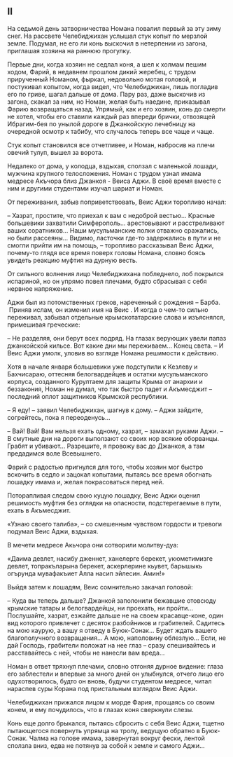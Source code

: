 ## II

На седьмой день затворничества Номана повалил первый за эту зиму снег.
На рассвете Челебиджихан услышал стук копыт по мерзлой земле.
Подумал, не его ли конь выскочил в нетерпении из загона, приглашая хозяина на раннюю прогулку.

Первые дни, когда хозяин не седлал коня, а шел к холмам пешим ходом, Фарий, в недавнем прошлом дикий жеребец, с трудом прирученный Номаном, фыркал, недовольно мотая головой, и постукивал копытом, когда видел, что Челебиджихан, лишь погладив его по гриве, шагал дальше от дома.
Пару раз, даже выскочив из загона, скакал за ним, но Номан, желая быть наедине, приказывал Фарию возвращаться назад.
Упрямый, как и его хозяин, конь до смерти не хотел, чтобы его ставили каждый раз впереди брички, отвозящей Ибрагим-бея по унылой дороге в Джанкойскую лечебницу на очередной осмотр к табибу, что случалось теперь все чаще и чаще.

Стук копыт становился все отчетливее, и Номан, набросив на плечи овечий тулуп, вышел за ворота.

Недалеко от дома, у колодца, вздыхая, сползал с маленькой лошади, мужчина крупного телосложения.
Номан с трудом узнал имама медресе Акъчора близ Джанкоя - Веиса Аджи.
В своё время вместе с ним и другими студентами изучал шариат и Номан.

От переживания, забыв поприветствовать, Веис Аджи торопливо начал:

– Хазрат, простите, что приехал к вам с недоброй вестью...
Красные большевики захватили Симферополь... арестовывают и расстреливают ваших соратников...
Наши мусульманские полки отважно сражались, но были рассеяны...
Видимо, ласточки где-то задержались в пути и не смогли прийти им на помощь, – торопливо рассказывал Веис Аджи, почему-то глядя все время поверх головы Номана, словно боясь увидеть реакцию муфтия на дурную весть.

От сильного волнения лицо Челебиджихана побледнело, лоб покрылся испариной, но он упрямо повел плечами, будто сбрасывая с себя нервное напряжение.

Аджи был из потомственных греков, нареченный с рождения – Барба.
 Приняв ислам, он изменил имя на Веис .
И когда о чем-то сильно переживал, забывал отдельные крымскотатарские слова и изъяснялся, примешивая греческие: 

– Не разделяя, они берут всех подряд.
На глазах верующих увели папаз джанкойской кильсе.
Вот какие дни мы переживаем...
Конец света.
– И Веис Аджи умолк, уловив во взгляде Номана решимости к действию.

Хотя в начале января большевики уже подступили к Кезлеву и Бахчисараю, оттесняя белогвардейцев и остатки мусульманского корпуса, созданного Курултаем для защиты Крыма от анархии и беззакония, Номан не думал, что так быстро падет и Акъмесджит – последний оплот защитников Крымской республики.

– Я еду!
– заявил Челебиджихан, шагнув к дому.
– Аджи зайдите, согрейтесь, пока я переоденусь...

– Вай! Вай!
Вам нельзя ехать одному, хазрат, – замахал руками Аджи.
– В смутные дни на дороги выползают со своих нор всякие оборванцы.
Грабят и убивают...
Разрешите, я провожу вас до Джанкоя, а там предадимся воле Всевышнего.

Фарий с радостью пригнулся для того, чтобы хозяин мог быстро вскочить в седло и зацокал копытами, пытаясь все время обогнать лошадку имама и, желая покрасоваться перед ней.

Поторапливая следом свою куцую лошадку, Веис Аджи оценил решимость муфтия без оглядки на опасности, подстерегаемые в пути, ехать в Акъмесджит.

«Узнаю своего талиба», – со смешенным чувством гордости и тревоги подумал Веис Аджи, вздыхая.

В мечети медресе Акьчора они сотворили молитву-дуа:

«Даима девлет, насибу дженнет, ханелерге берекет, укюметимизге девлет, топракъларына берекет, аскерлерине кьувет, барышыкь огърунда мувафакъиет Алла насип эйлесин. Амин!»

Выйдя затем к лошадям, Веис сомнительно закачал головой:

– Куда вы теперь дальше?
Джанкой заполонили бежавшие отовсюду крымские татары и белогвардейцы, ни проехать, ни пройти...
Послушайте, хазрат, езжайте дальше не на своем красавце-коне, один вид которого привлечет с десяток разбойников и грабителей.
Садитесь на мою каурую, а вашу я отведу в Буюк-Сонак...
Будет ждать вашего благополучного возвращения...
А мою, наполовину облезлую...
Если, не дай Господь, грабители положат на нее глаз – сразу спешивайтесь и расставайтесь с ней, чтобы не нанесли вам вреда...

Номан в ответ тряхнул плечами, словно отгоняя дурное видение: глаза его заблестели и впервые за много дней он улыбнулся, отчего лицо его одухотворилось, будто он вновь, будучи студентом медресе, читал нараспев суры Корана под пристальным взглядом Веис Аджи.

Челебиджихан прижался лицом к морде Фария, прощаясь со своим конем, и ему почудилось, что в глазах коня сверкнули слезы.

Конь еще долго брыкался, пытаясь сбросить с себя Веис Аджи, тщетно пытающегося повернуть упрямца на тропу, ведущую обратно в Буюк-Сонак.
Чалма на голове имама, завернутая вокруг фески, лентой сползла вниз, едва не потянув за собой к земле и самого Аджи...
